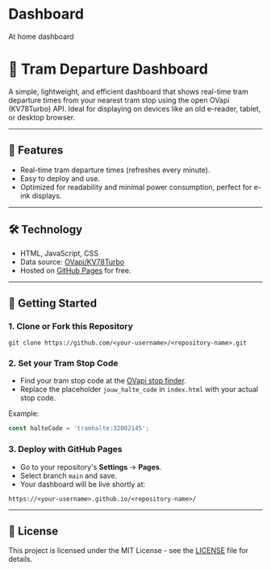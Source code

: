 # Dashboard
At home dashboard
# 🚋 Tram Departure Dashboard

A simple, lightweight, and efficient dashboard that shows real-time tram departure times from your nearest tram stop using the open OVapi (KV78Turbo) API. Ideal for displaying on devices like an old e-reader, tablet, or desktop browser.

---

## 🌟 Features

- Real-time tram departure times (refreshes every minute).
- Easy to deploy and use.
- Optimized for readability and minimal power consumption, perfect for e-ink displays.

---

## 🛠️ Technology

- HTML, JavaScript, CSS
- Data source: [OVapi/KV78Turbo](https://github.com/skywave/KV78Turbo-OVAPI/wiki)
- Hosted on [GitHub Pages](https://pages.github.com/) for free.

---

## 🚀 Getting Started

### 1. Clone or Fork this Repository
```
git clone https://github.com/<your-username>/<repository-name>.git
```

### 2. Set your Tram Stop Code
- Find your tram stop code at the [OVapi stop finder](https://v0.ovapi.nl/haltes/).
- Replace the placeholder `jouw_halte_code` in `index.html` with your actual stop code.

Example:
```javascript
const halteCode = 'tramhalte:32002145';
```

### 3. Deploy with GitHub Pages
- Go to your repository's **Settings** → **Pages**.
- Select branch `main` and save.
- Your dashboard will be live shortly at:

```
https://<your-username>.github.io/<repository-name>/
```

---

## 📄 License

This project is licensed under the MIT License - see the [LICENSE](LICENSE) file for details.

